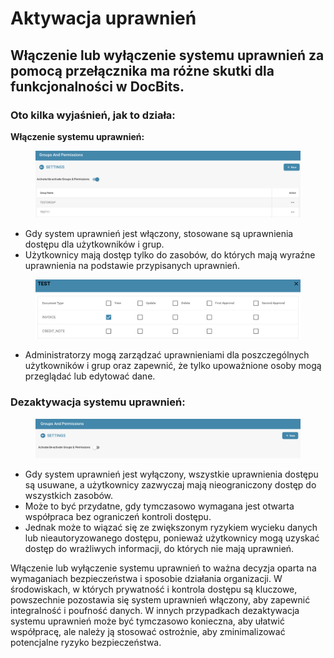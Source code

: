 # Aktywacja uprawnień

## Włączenie lub wyłączenie systemu uprawnień za pomocą przełącznika ma różne skutki dla funkcjonalności w DocBits.

### Oto kilka wyjaśnień, jak to działa:

**Włączenie systemu uprawnień:**

<figure><img src="../../../../../.gitbook/assets/image (174).png" alt=""><figcaption></figcaption></figure>

* Gdy system uprawnień jest włączony, stosowane są uprawnienia dostępu dla użytkowników i grup.
* Użytkownicy mają dostęp tylko do zasobów, do których mają wyraźne uprawnienia na podstawie przypisanych uprawnień.

<figure><img src="../../../../../.gitbook/assets/image (176).png" alt=""><figcaption></figcaption></figure>

* Administratorzy mogą zarządzać uprawnieniami dla poszczególnych użytkowników i grup oraz zapewnić, że tylko upoważnione osoby mogą przeglądać lub edytować dane.



### Dezaktywacja systemu uprawnień:

<figure><img src="../../../../../.gitbook/assets/image (173).png" alt=""><figcaption></figcaption></figure>

* Gdy system uprawnień jest wyłączony, wszystkie uprawnienia dostępu są usuwane, a użytkownicy zazwyczaj mają nieograniczony dostęp do wszystkich zasobów.&#x20;
* Może to być przydatne, gdy tymczasowo wymagana jest otwarta współpraca bez ograniczeń kontroli dostępu.&#x20;
* Jednak może to wiązać się ze zwiększonym ryzykiem wycieku danych lub nieautoryzowanego dostępu, ponieważ użytkownicy mogą uzyskać dostęp do wrażliwych informacji, do których nie mają uprawnień.



Włączenie lub wyłączenie systemu uprawnień to ważna decyzja oparta na wymaganiach bezpieczeństwa i sposobie działania organizacji. W środowiskach, w których prywatność i kontrola dostępu są kluczowe, powszechnie pozostawia się system uprawnień włączony, aby zapewnić integralność i poufność danych. W innych przypadkach dezaktywacja systemu uprawnień może być tymczasowo konieczna, aby ułatwić współpracę, ale należy ją stosować ostrożnie, aby zminimalizować potencjalne ryzyko bezpieczeństwa.